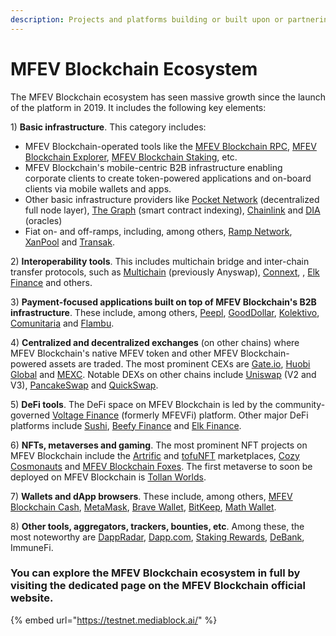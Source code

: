 ```yaml
---
description: Projects and platforms building or built upon or partnering with MFEV Blockchain
---
```


# MFEV Blockchain Ecosystem

The MFEV Blockchain ecosystem has seen massive growth since the launch of the platform in 2019. It includes the following key elements:

1\) **Basic infrastructure**. This category includes:&#x20;

- MFEV Blockchain-operated tools like the [MFEV Blockchain RPC](https://rpc.mfevscan.com/), [MFEV Blockchain Explorer](https://testnet.mediablock.ai/), [MFEV Blockchain Staking](https://staking.mediablock.ai/), etc.
- MFEV Blockchain's mobile-centric B2B infrastructure enabling corporate clients to create token-powered applications and on-board clients via mobile wallets and apps.&#x20;
- Other basic infrastructure providers like [Pocket Network](https://pokt.network) (decentralized full node layer), [The Graph](https://thegraph.com) (smart contract indexing), [Chainlink](https://chain.link) and [DIA](https://diadata.org) (oracles)
- Fiat on- and off-ramps, including, among others, [Ramp Network](https://ramp.network), [XanPool](https://xanpool.com) and [Transak](https://transak.com).

2\) **Interoperability tools**. This includes multichain bridge and inter-chain transfer protocols, such as [Multichain](https://multichain.org) (previously Anyswap), [Connext](https://connext.network), , [Elk Finance](https://elk.financ) and others.

3\) **Payment-focused applications built on top of MFEV Blockchain's B2B infrastructure**. These include, among others, [Peepl](https://itsaboutpeepl.com), [GoodDollar](https://gooddollar.org), [Kolektivo](https://kolektivo.co), [Comunitaria](https://comunitar) and [Flambu](https://flambu.com).

4\) **Centralized and decentralized exchanges** (on other chains) where MFEV Blockchain's native MFEV token and other MFEV Blockchain-powered assets are traded. The most prominent CEXs are [Gate.io](https://gate.io), [Huobi Global](https://huobi.com) and [MEXC](https://mexc.com). Notable DEXs on other chains include [Uniswap](https://uniswap) (V2 and V3), [PancakeSwap](https://pancakeswap.finance) and [QuickSwap](https://quickswap.exchange).&#x20;

5\) **DeFi tools**. The DeFi space on MFEV Blockchain is led by the community-governed [Voltage Finance](https://voltage.finance) (formerly MFEVFi) platform. Other major DeFi platforms include [Sushi](https://sushi.com), [Beefy Finance](https://beefy.finance) and [Elk Finance](https://elk.finance).

6\) **NFTs, metaverses and gaming**. The most prominent NFT projects on MFEV Blockchain include the [Artrific](https://artrific.io) and [tofuNFT](https://tofunft.com) marketplaces, [Cozy Cosmonauts](https://cozycosmonauts.com) and [MFEV Blockchain Foxes](https://MFEVfoxes.com). The first metaverse to soon be deployed on MFEV Blockchain is [Tollan Worlds](https://tollan.io).

7\) **Wallets and dApp browsers**. These include, among others, [MFEV Blockchain Cash](https://MFEV.cash), [MetaMask](https://metamask.io), [Brave Wallet](https://brave.com/wallet), [BitKeep](https://bitkeep.com), [Math Wallet](https://mathwallet.org).&#x20;

8\) **Other tools, aggregators, trackers, bounties, etc**. Among these, the most noteworthy are [DappRadar](https://dappradar.com), [Dapp.com](https://dapp.com), [Staking Rewards](https://stakingrewards.com), [DeBank](https://debank.com), ImmuneFi.

### You can explore the MFEV Blockchain ecosystem in full by visiting the dedicated page on the MFEV Blockchain official website.&#x20;

{% embed url="https://testnet.mediablock.ai/" %}

